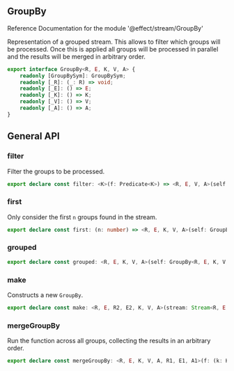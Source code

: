 ## GroupBy

Reference Documentation for the module '@effect/stream/GroupBy'

Representation of a grouped stream. This allows to filter which groups will
be processed. Once this is applied all groups will be processed in parallel
and the results will be merged in arbitrary order.

```ts
export interface GroupBy<R, E, K, V, A> {
    readonly [GroupBySym]: GroupBySym;
    readonly [_R]: (_: R) => void;
    readonly [_E]: () => E;
    readonly [_K]: () => K;
    readonly [_V]: () => V;
    readonly [_A]: () => A;
}
```

## General API

### filter

Filter the groups to be processed.

```ts
export declare const filter: <K>(f: Predicate<K>) => <R, E, V, A>(self: GroupBy<R, E, K, V, A>) => GroupBy<R, E, K, V, A>;
```

### first

Only consider the first `n` groups found in the stream.

```ts
export declare const first: (n: number) => <R, E, K, V, A>(self: GroupBy<R, E, K, V, A>) => GroupBy<R, E, K, V, A>;
```

### grouped

```ts
export declare const grouped: <R, E, K, V, A>(self: GroupBy<R, E, K, V, A>) => Stream<R, E, readonly [K, Dequeue<Exit<Maybe<E>, V>>]>;
```

### make

Constructs a new `GroupBy`.

```ts
export declare const make: <R, E, R2, E2, K, V, A>(stream: Stream<R, E, A>, key: (a: A) => Effect<R2, E2, readonly [K, V]>, buffer: number) => GroupBy<R | R2, E | E2, K, V, A>;
```

### mergeGroupBy

Run the function across all groups, collecting the results in an
arbitrary order.

```ts
export declare const mergeGroupBy: <R, E, K, V, A, R1, E1, A1>(f: (k: K, stream: Stream<never, E, V>) => Stream<R1, E1, A1>) => (self: GroupBy<R, E, K, V, A>) => Stream<R | R1, E | E1, A1>;
```

